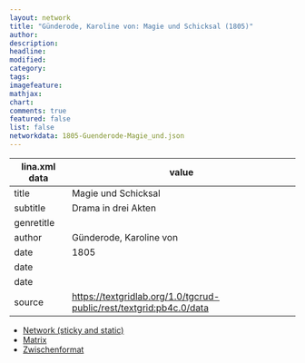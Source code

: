 ```yaml
---
layout: network
title: "Günderode, Karoline von: Magie und Schicksal (1805)"
author:
description:
headline:
modified:
category:
tags:
imagefeature: 
mathjax: 
chart: 
comments: true
featured: false
list: false
networkdata: 1805-Guenderode-Magie_und.json
---
```

lina.xml data  | value
------------- | -------------
title|Magie und Schicksal
subtitle|Drama in drei Akten
genretitle|
author|Günderode, Karoline von
date|1805
date|
date|
source|https://textgridlab.org/1.0/tgcrud-public/rest/textgrid:pb4c.0/data


* [Network (sticky and static)](/network440)
* [Matrix](/matrix440)
* [Zwischenformat](/lina440 )
